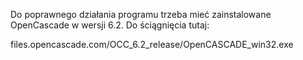 Do poprawnego działania programu trzeba mieć zainstalowane OpenCascade w wersji 6.2. Do ściągnięcia tutaj:

files.opencascade.com/OCC\_6.2\_release/OpenCASCADE\_win32.exe